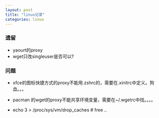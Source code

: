 ```yaml
---
layout: post
title: "linux记录" 
categories: linux
---
```


###  遗留

* yaourt的proxy
* wget只改singleuser是否可以?

### 问题
* xfce的图标快捷方式的proxy不能用.zshrc的，需要在.xinitrc中定义。狗血。。。
* pacman 的wget的proxy不能共享环境变量，需要在~/.wgetrc中找。。。。

* echo 3 > /proc/sys/vm/drop_caches # free ..

